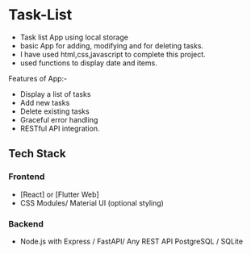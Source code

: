 # Task-List
- Task list App using local storage
- basic App for adding, modifying and for deleting tasks.
- I have used html,css,javascript to complete this project.
- used functions to display date and items.

Features of App:-

- Display a list of tasks
- Add new tasks
- Delete existing tasks
- Graceful error handling
- RESTful API integration.

## Tech Stack

### Frontend

- [React] or [Flutter Web]
- CSS Modules/ Material UI (optional styling)

### Backend

- Node.js with Express / FastAPI/ Any REST API
  PostgreSQL / SQLite 

